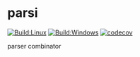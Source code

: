 # parsi

[![Build:Linux](https://github.com/cthulhu-irl/parsi/actions/workflows/linux.yml/badge.svg)](https://github.com/cthulhu-irl/parsi/actions?query=workflow%3ALinux)
[![Build:Windows](https://github.com/cthulhu-irl/parsi/actions/workflows/windows.yml/badge.svg)](https://github.com/cthulhu-irl/parsi/actions?query=workflow%3AWindows)
[![codecov](https://codecov.io/gh/cthulhu-irl/parsi/branch/build/coverage/graph/badge.svg?token=U2QVK5MRNW)](https://codecov.io/gh/cthulhu-irl/parsi)

parser combinator

